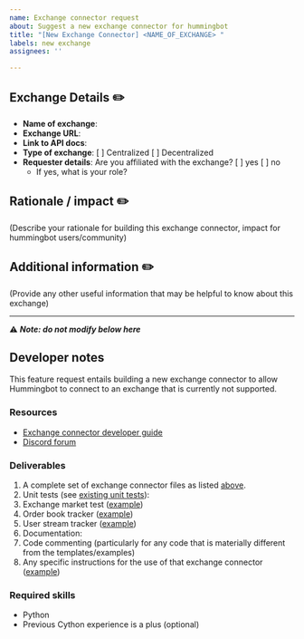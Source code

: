 ```yaml
---
name: Exchange connector request
about: Suggest a new exchange connector for hummingbot
title: "[New Exchange Connector] <NAME_OF_EXCHANGE> "
labels: new exchange
assignees: ''

---
```


## Exchange Details ✏️

- **Name of exchange**:
- **Exchange URL**:
- **Link to API docs**: 
- **Type of exchange**: [ ] Centralized [ ] Decentralized
- **Requester details**: Are you affiliated with the exchange? [ ] yes [ ] no 
  - If yes, what is your role?

## Rationale / impact ✏️
(Describe your rationale for building this exchange connector, impact for hummingbot users/community)

## Additional information ✏️
(Provide any other useful information that may be helpful to know about this exchange)

---

⚠️ ***Note: do not modify below here***

## Developer notes

This feature request entails building a new exchange connector to allow Hummingbot to connect to an exchange that is currently not supported.

### Resources
- [Exchange connector developer guide](https://docs.hummingbot.io/developers/connectors/)
- [Discord forum](https://discord.hummingbot.io)

### Deliverables
1. A complete set of exchange connector files as listed [above](#developer-notes-resources).
2. Unit tests (see [existing unit tests](https://github.com/CoinAlpha/hummingbot/tree/master/test/integration)):
  1. Exchange market test ([example](https://github.com/CoinAlpha/hummingbot/blob/master/test/integration/test_binance_market.py))
  2. Order book tracker ([example](https://github.com/CoinAlpha/hummingbot/blob/master/test/integration/test_binance_order_book_tracker.py))
  3. User stream tracker ([example](https://github.com/CoinAlpha/hummingbot/blob/master/test/integration/test_binance_user_stream_tracker.py))
3. Documentation:
  1. Code commenting (particularly for any code that is materially different from the templates/examples)
  2. Any specific instructions for the use of that exchange connector ([example](https://docs.hummingbot.io/connectors/binance/))

### Required skills
- Python
- Previous Cython experience is a plus (optional)
